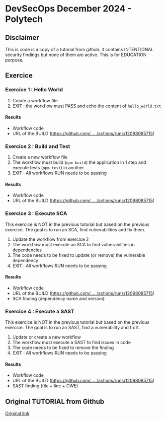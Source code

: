 # DevSecOps December 2024 - Polytech

## Disclaimer
This is code is a copy of a tutorial from github.
It contains INTENTIONAL security findings but none of them are active.
This is for EDUCATION purpose.

## Exercice

### Exercice 1 : Hello World

1. Create a workflow file
2. EXIT : the workflow must PASS and echo the content of `hello_world.txt`

#### Results
- Workflow code
- URL of the BUILD (https://github.com/...../actions/runs/12098085715)


### Exercice 2 : Build and Test

1. Create a new workflow file
2. The workflow must build (`npm build`) the application in 1 step and execute tests (`npm test`) in another
3. EXIT : All workflows RUN needs to be passing

#### Results
- Workflow code
- URL of the BUILD (https://github.com/...../actions/runs/12098085715)


### Exercice 3 : Execute SCA
This exercice is NOT in the previous tutorial but based on the previous exercice. The goal is to run an SCA, find vulnerabilities and fix them.

1. Update the workflow from exercice 2
2. The workflow must execute an SCA to find vulnerabilities in dependencies
3. The code needs to be fixed to update (or remove) the vulnerable dependency
4. EXIT : All workflows RUN needs to be passing

#### Results
- Workflow code
- URL of the BUILD (https://github.com/...../actions/runs/12098085715)
- SCA finding (dependency name and version)


### Exercice 4 : Execute a SAST
This exercice is NOT in the previous tutorial but based on the previous exercice. The goal is to run an SAST, find a vulnerability and fix it.

1. Update or create a new workflow
2. The workflow must execute a SAST to find issues in code
3. The code needs to be fixed to remove the finding
4. EXIT : All workflows RUN needs to be passing

#### Results
- Workflow code
- URL of the BUILD (https://github.com/...../actions/runs/12098085715)
- SAST finding (file + line + CWE)

## Original TUTORIAL from Github
[Original link](https://resources.github.com/learn/pathways/automation/essentials/building-a-workflow-with-github-actions/)